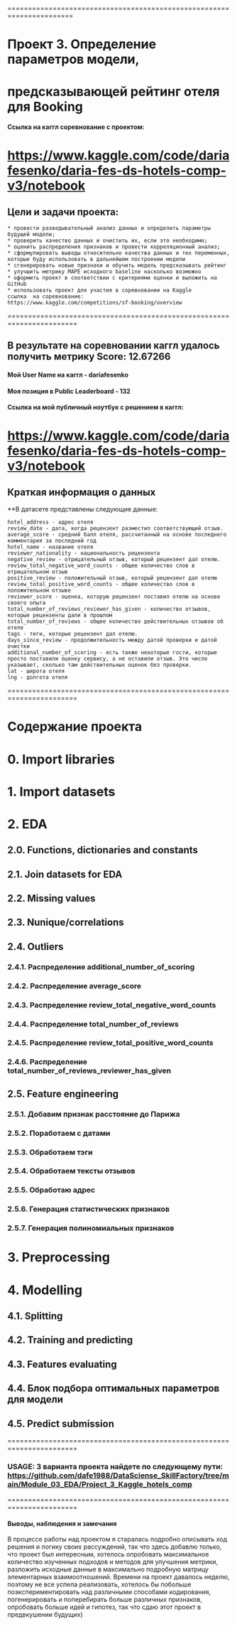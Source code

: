 ======================================================================
# Проект 3. Определение параметров модели,
# предсказывающей рейтинг отеля для Booking

#### Ссылка на каггл соревнование с проектом:
https://www.kaggle.com/code/dariafesenko/daria-fes-ds-hotels-comp-v3/notebook
======================================================================
## Цели и задачи проекта: 
    * провести разведывательный анализ данных и определить параметры будущей модели;
    * проверить качество данных и очистить их, если это необходимо;
    * оценить распределения признаков и провести корреляционный анализ;
    * сформулировать выводы относительно качества данных и тех переменных, 
    которые буду использовать в дальнейшем построении модели
    * сгенерировать новые признаки и обучить модель предсказывать рейтинг
    * улучшить метрику МАPЕ исходного baseline насколько возможно
    * оформить проект в соответствии с критериями оценки и выложить на GitHub
    * использовать проект для участия в соревновании на Kaggle
    ссылка  на соревнование:
    https://www.kaggle.com/competitions/sf-booking/overview
    
=======================================================================  
## В результате на соревновании каггл удалось получить метрику Score: 12.67266
 #### Мой User Name на каггл - dariafesenko
 #### Моя позиция в Public Leaderboard - 132
 #### Ссылка на мой публичный ноутбук с решением в каггл:
 https://www.kaggle.com/code/dariafesenko/daria-fes-ds-hotels-comp-v3/notebook
=======================================================================  

## Краткая информация о данных

**В датасете представлены следующие данные:

    hotel_address - адрес отеля
    review_date - дата, когда рецензент разместил соответствующий отзыв.
    average_score - средний балл отеля, рассчитанный на основе последнего комментария за последний год
    hotel_name - название отеля
    reviewer_nationality - национальность рецензента
    negative_review - отрицательный отзыв, который рецензент дал отелю.
    review_total_negative_word_counts - общее количество слов в отрицательном отзыв
    positive_review - положительный отзыв, который рецензент дал отелю
    review_total_positive_word_counts - общее количество слов в положительном отзыве
    reviewer_score - оценка, которую рецензент поставил отелю на основе своего опыта
    total_number_of_reviews_reviewer_has_given - количество отзывов, которые рецензенты дали в прошлом
    total_number_of_reviews - общее количество действительных отзывов об отеле
    tags - теги, которые рецензент дал отелю.
    days_since_review - продолжительность между датой проверки и датой очистки
    additional_number_of_scoring - есть также некоторые гости, которые просто поставили оценку сервису, а не оставили отзыв. Это число указывает, сколько там действительных оценок без проверки.
    lat - широта отеля
    lng - долгота отеля
=======================================================================
# Содержание проекта

# 0. Import libraries
# 1. Import datasets
# 2. EDA
## 2.0. Functions, dictionaries and constants
## 2.1. Join datasets for EDA
## 2.2. Missing values
## 2.3. Nunique/correlations
## 2.4. Outliers
### 2.4.1. Распределение additional_number_of_scoring
### 2.4.2. Распределение average_score
### 2.4.3. Распределение review_total_negative_word_counts
### 2.4.4. Распределение total_number_of_reviews
### 2.4.5. Распределение review_total_positive_word_counts
### 2.4.6. Распределение total_number_of_reviews_reviewer_has_given
## 2.5. Feature engineering
### 2.5.1. Добавим признак расстояние до Парижа
### 2.5.2. Поработаем с датами
### 2.5.3. Обработаем тэги
### 2.5.4. Обработаем тексты отзывов
### 2.5.5. Обработаю адрес
### 2.5.6. Генерация статистических признаков
### 2.5.7. Генерация полиномиальных признаков
# 3. Preprocessing
# 4. Modelling
## 4.1. Splitting
## 4.2. Training and predicting
## 4.3. Features evaluating
## 4.4. Блок подбора оптимальных параметров для модели
## 4.5. Predict submission

=======================================================================
### USAGE: 3 варианта проекта найдете по следующему пути: https://github.com/dafe1988/DataSciense_SkillFactory/tree/main/Module_03_EDA/Project_3_Kaggle_hotels_comp

=======================================================================
#### Выводы, наблюдения и замечания
В процессе работы над проектом я старалась подробно описывать ход решения и логику своих рассуждений,
так что здесь добавлю только, что проект был интересным, 
хотелось опробовать максимальное количество изученных подходов и методов для улучшения метрики, 
разложить исходные данные в максимально подробную матрицу элементарных взаимоотношений.
Времени на проект давалось неделю, поэтому не все успела реализовать, 
хотелось бы побольше поэкспериментировать над различными способами кодирования, 
погенерировать и поперебирать больше различных признаков, опробовать больше идей и гипотез, 
так что сдаю этот проект в предвкушении будущих)
